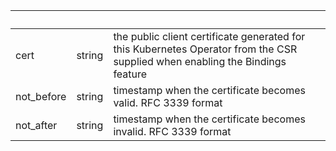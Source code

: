 <!-- Code generated for API Clients. DO NOT EDIT. -->

| &nbsp; | &nbsp; | &nbsp; |
|---|---|---|
| cert | string | the public client certificate generated for this Kubernetes Operator from the CSR supplied when enabling the Bindings feature |
| not_before | string | timestamp when the certificate becomes valid. RFC 3339 format |
| not_after | string | timestamp when the certificate becomes invalid. RFC 3339 format |